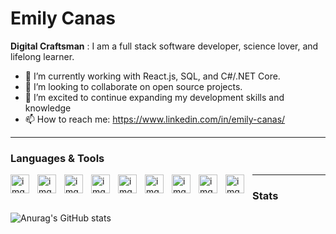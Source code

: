 <h1> Emily Canas </h1>

**Digital Craftsman**
: I am a full stack software developer, science lover, and lifelong learner.


- 🔭 I’m currently working with React.js, SQL, and C#/.NET Core.
- 👯 I’m looking to collaborate on open source projects.
- 🌱 I’m excited to continue expanding my development skills and knowledge
- 📫 How to reach me: https://www.linkedin.com/in/emily-canas/

---
### Languages & Tools
<img align="left" alt="img" width="30px" style="padding-right:10px;" src="https://cdn.jsdelivr.net/gh/devicons/devicon/icons/react/react-original.svg" />
<img align="left" alt="img" width="30px" style="padding-right:10px;" src="https://cdn.jsdelivr.net/gh/devicons/devicon/icons/microsoftsqlserver/microsoftsqlserver-plain.svg" />
<img align="left" alt="img" width="30px" style="padding-right:10px;" src="https://cdn.jsdelivr.net/gh/devicons/devicon/icons/csharp/csharp-original.svg" />
<img align="left" alt="img" width="30px" style="padding-right:10px;" src="https://cdn.jsdelivr.net/gh/devicons/devicon/icons/dotnetcore/dotnetcore-original.svg" />       
<img align="left" alt="img" width="30px" style="padding-right:10px;" src="https://cdn.jsdelivr.net/gh/devicons/devicon/icons/css3/css3-original-wordmark.svg" />      
<img align="left" alt="img" width="30px" style="padding-right:10px;" src="https://cdn.jsdelivr.net/gh/devicons/devicon/icons/html5/html5-original-wordmark.svg" />
<img align="left" alt="img" width="30px" style="padding-right:10px;" src="https://cdn.jsdelivr.net/gh/devicons/devicon/icons/yarn/yarn-original.svg" />
<img align="left" alt="img" width="30px" style="padding-right:10px;" src="https://cdn.jsdelivr.net/gh/devicons/devicon/icons/javascript/javascript-original.svg" />
<img align="left" alt="img" width="30px" style="padding-right:10px;" src="https://cdn.jsdelivr.net/gh/devicons/devicon/icons/github/github-original-wordmark.svg" />

---
### Stats
![Anurag's GitHub stats](https://github-readme-stats.vercel.app/api?username=emilycanas&show_icons=true&theme=tokyonight)
          
          
 



